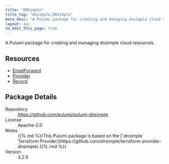 ```yaml
---
title: "DNSimple"
title_tag: "dnsimple.DNSimple"
meta_desc: "A Pulumi package for creating and managing dnsimple cloud resources."
layout: api
no_edit_this_page: true
---
```


<!-- WARNING: this file was generated by Pulumi Docs Generator. -->
<!-- Do not edit by hand unless you're certain you know what you are doing! -->

A Pulumi package for creating and managing dnsimple cloud resources.

<h2 id="resources">Resources</h2>
<ul class="api">
    <li><a href="emailforward" title="EmailForward"><span class="api-symbol api-symbol--resource"></span>EmailForward</a></li>
    <li><a href="provider" title="Provider"><span class="api-symbol api-symbol--resource"></span>Provider</a></li>
    <li><a href="record" title="Record"><span class="api-symbol api-symbol--resource"></span>Record</a></li>
</ul>

<h2 id="package-details">Package Details</h2>
<dl class="package-details">
	<dt>Repository</dt>
	<dd><a href="https://github.com/pulumi/pulumi-dnsimple">https://github.com/pulumi/pulumi-dnsimple</a></dd>
	<dt>License</dt>
	<dd>Apache-2.0</dd>
	<dt>Notes</dt>
	<dd>{{% md %}}This Pulumi package is based on the [`dnsimple` Terraform Provider](https://github.com/dnsimple/terraform-provider-dnsimple).{{% /md %}}</dd>
	<dt>Version</dt>
	<dd>3.2.0</dd>
</dl>


